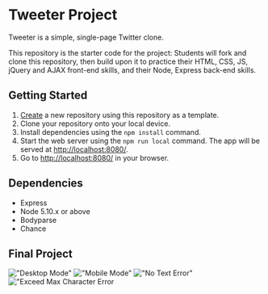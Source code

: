 # Tweeter Project

Tweeter is a simple, single-page Twitter clone.

This repository is the starter code for the project: Students will fork and clone this repository, then build upon it to practice their HTML, CSS, JS, jQuery and AJAX front-end skills, and their Node, Express back-end skills.

## Getting Started

1. [Create](https://docs.github.com/en/repositories/creating-and-managing-repositories/creating-a-repository-from-a-template) a new repository using this repository as a template.
2. Clone your repository onto your local device.
3. Install dependencies using the `npm install` command.
3. Start the web server using the `npm run local` command. The app will be served at <http://localhost:8080/>.
4. Go to <http://localhost:8080/> in your browser.

## Dependencies

- Express
- Node 5.10.x or above
- Bodyparse
- Chance

## Final Project
!["Desktop Mode"](https://github.com/megsmcbride/tweeter/tree/master/public/images/desktop-mode.png)
!["Mobile Mode"](https://github.com/megsmcbride/tweeter/tree/master/public/images/mobile-mode.png)
!["No Text Error"](https://github.com/megsmcbride/tweeter/tree/master/public/images/error-message1.png)
!["Exceed Max Character Error](https://github.com/megsmcbride/tweeter/tree/master/public/images/error-message2.png)
